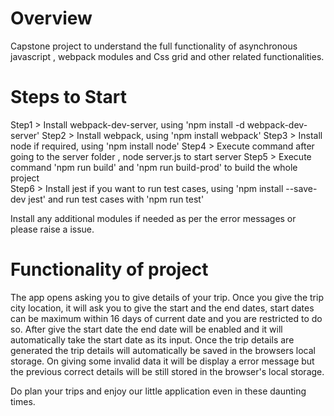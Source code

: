 # Overview 

Capstone project to understand the full functionality of asynchronous javascript , webpack modules and Css grid and other related functionalities.

# Steps to Start

Step1 > Install webpack-dev-server, using 'npm install -d webpack-dev-server'
Step2 > Install webpack, using 'npm install webpack'
Step3 > Install node if required, using 'npm install node'
Step4 > Execute command after going to the server folder , node server.js to start server
Step5 > Execute command 'npm run build' and 'npm run build-prod' to build the whole project  
Step6 > Install jest if you want to run test cases, using 'npm install --save-dev jest' and run test cases with 'npm run test'

Install any additional modules if needed as per the error messages or please raise a issue.

# Functionality of project

The app opens asking you to give details of your trip. Once you give the trip city location, it will ask you to give the start and the end dates, start dates can be maximum within 16 days of current date and you are restricted to do so. After give the start date the end date will be enabled and it will automatically take the start date as its input.
Once the trip details are generated the trip details will automatically be saved in the browsers local storage. 
On giving some invalid data it will be display a error message but the previous correct details will be still stored in the browser's local storage.

Do plan your trips and enjoy our little application even in these daunting times.